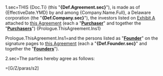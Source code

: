 1.sec=THIS {Doc.Ti} (this "<strong>{Def.Agreement.sec}</strong>"), is made as of {EffectiveDate.YMD} by and among {Company.Name.Full}, a Delaware corporation (the "<strong>{Def.Company.sec}</strong>"), the investors listed on <u>Exhibit A</u> attached to <a href='#Def.Agreement.sec' class='definedterm'>this Agreement</a></strong> (each a "<strong><a href='#Def.Purchaser.sec' class='definedterm'>Purchaser</a></strong>" and together the "<strong><a href='#Def.Purchaser.sec' class='definedterm'>Purchasers</a></strong>") {Prologue.ThisAgreement.Ins1}

Prologue.ThisAgreement.Ins1=and the persons listed as "<strong><a href='#Def.Founder.sec' class='definedterm'>Founder</a></strong>" on the signature pages to <a href='#Def.Agreement.sec' class='definedterm'>this Agreement</a> (each a "<strong>{Def.Founder.sec}</strong>" and together the "<strong><a href='#Def.Founder.sec' class='definedterm'>Founders</a></strong>").

2.sec=The parties hereby agree as follows:

=[G/Z/paras/s2]
